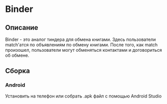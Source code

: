 # Binder
## Описание
Binder - это аналог тиндера для обмена книгами.
Здесь пользователи match'атся по объявлениям по обмену книгами.
После того, как match произошел, пользователи могут обменяться контактами и договориться об обмене.
## Сборка
### Android
Установить на телефон или собрать .apk файл с помощью Android Studio
